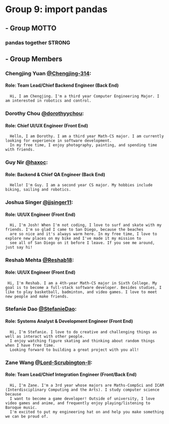 # Group 9: import pandas

## - Group MOTTO

### pandas together **STRONG**

## - Group Members

###  Chengjing Yuan [@Chengjing-314](https://github.com/Chengjing-314): 
#### Role: Team Lead/Chief Backend Engineer (Back End)
      Hi, I am Chengjing. I'm a third year Computer Engineering Major. I am interested in robotics and control.

###  Dorothy Chou [@dorothyychou](https://github.com/dorothyychou):
#### Role: Chief UI/UX Engineer (Front End)
      Hello, I am Dorothy. I am a third year Math-CS major. I am currently looking for experience in software development.
      In my free time, I enjoy photography, painting, and spending time with friends.

###  Guy Nir [@haxoc](https://github.com/haxoc):
#### Role: Backend & Chief QA Engineer (Back End)
      Hello! I'm Guy. I am a second year CS major. My hobbies include biking, sailing and robotics.

###  Joshua Singer [@jjsinger11](https://github.com/jjsinger11):
#### Role: UI/UX Engineer (Front End)
      Hi, I'm Josh! When I'm not coding, I love to surf and skate with my friends. I'm so glad I came to San Diego, because the beaches
      are so nice and it's always warm here. In my free time, I love to explore new places on my bike and I've made it my mission to
      see all of San Diego on it before I leave. If you see me around, just say hi!

###  Reshab Mehta [@Reshab18](https://github.com/Reshab18):
#### Role: UI/UX Engineer (Front End)
     Hi, I'm Reshab. I am a 4th-year Math-CS major in Sixth College. My goal is to become a full-stack software developer. Besides studies, I like to play basketball, badminton, and video games. I love to meet new people and make friends. 

###  Stefanie Dao [@StefanieDao](https://github.com/StefanieDao):
#### Role: Systems Analyst & Development Engineer (Front End)
      Hi, I'm Stefanie. I love to do creative and challenging things as well as interact with other people. 
      I enjoy watching figure skating and thinking about random things when I have free time. 
      Looking forward to building a great project with you all! 

###  Zane Wang [@Lord-Scrubington-II](https://github.com/Lord-Scrubington-II):
#### Role: Team Lead/Chief Integration Engineer (Front/Back End)
      Hi, I'm Zane. I'm a 3rd year whose majors are Maths-CompSci and ICAM (Interdisciplinary Computing and the Arts). I study computer science because   
      I want to become a game developer! Outside of university, I love video games and anime, and frequently enjoy playing/listening to Baroque music.    
      I'm excited to put my engineering hat on and help you make something we can be proud of.
